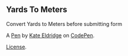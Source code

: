 Yards To Meters
---------------
Convert Yards to Meters before submitting form

A [Pen](https://codepen.io/keldri20/pen/eGNbZa) by [Kate Eldridge](https://codepen.io/keldri20) on [CodePen](https://codepen.io).

[License](https://codepen.io/keldri20/pen/eGNbZa/license).